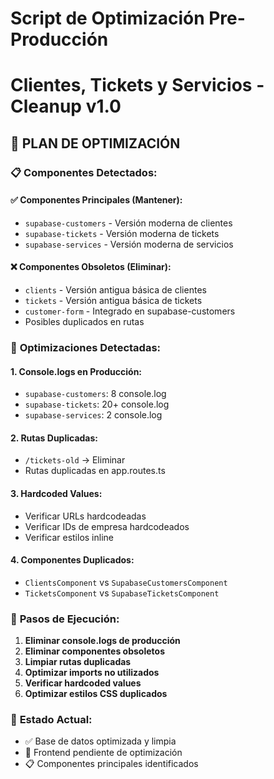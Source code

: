 # Script de Optimización Pre-Producción
# Clientes, Tickets y Servicios - Cleanup v1.0

## 🎯 PLAN DE OPTIMIZACIÓN

### 📋 **Componentes Detectados:**

#### ✅ **Componentes Principales (Mantener):**
- `supabase-customers` - Versión moderna de clientes
- `supabase-tickets` - Versión moderna de tickets  
- `supabase-services` - Versión moderna de servicios

#### ❌ **Componentes Obsoletos (Eliminar):**
- `clients` - Versión antigua básica de clientes
- `tickets` - Versión antigua básica de tickets
- `customer-form` - Integrado en supabase-customers
- Posibles duplicados en rutas

### 🔧 **Optimizaciones Detectadas:**

#### **1. Console.logs en Producción:**
- `supabase-customers`: 8 console.log
- `supabase-tickets`: 20+ console.log
- `supabase-services`: 2 console.log

#### **2. Rutas Duplicadas:**
- `/tickets-old` → Eliminar
- Rutas duplicadas en app.routes.ts

#### **3. Hardcoded Values:**
- Verificar URLs hardcodeadas
- Verificar IDs de empresa hardcodeados
- Verificar estilos inline

#### **4. Componentes Duplicados:**
- `ClientsComponent` vs `SupabaseCustomersComponent`
- `TicketsComponent` vs `SupabaseTicketsComponent`

### 📝 **Pasos de Ejecución:**

1. **Eliminar console.logs de producción**
2. **Eliminar componentes obsoletos**
3. **Limpiar rutas duplicadas**
4. **Optimizar imports no utilizados**
5. **Verificar hardcoded values**
6. **Optimizar estilos CSS duplicados**

### 🚀 **Estado Actual:**
- ✅ Base de datos optimizada y limpia
- 🔄 Frontend pendiente de optimización
- 📋 Componentes principales identificados
